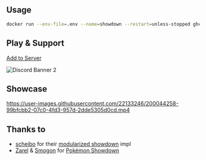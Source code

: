 ## Usage

```bash
docker run --env-file=.env --name=showdown --restart=unless-stopped ghcr.io/castdrian/showdown:main
```

## Play & Support

[Add to Server](https://discord.pkmn.dev)

![Discord Banner 2](https://discord.com/api/guilds/1038073397755781160/widget.png?style=banner2)

## Showcase

https://user-images.githubusercontent.com/22133246/200044258-99bfcbb2-07c0-4fd3-957d-2dde5305d0cd.mp4

## Thanks to

-   [scheibo](https://github.com/scheibo) for their [modularized showdown](https://github.com/pkmn/ps) impl
-   [Zarel](https://github.com/Zarel) & [Smogon](https://www.smogon.com) for [Pokémon Showdown](https://play.pokemonshowdown.com)
